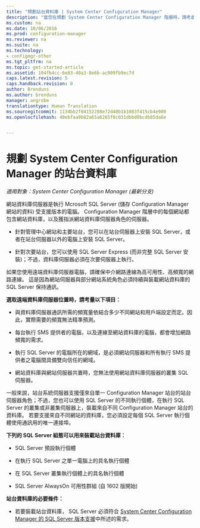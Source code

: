 ```yaml
---
title: "規劃站台資料庫 | System Center Configuration Manager"
description: "當您在規劃 System Center Configuration Manager 階層時，請考慮站台資料庫及站台資料庫伺服器角色。"
ms.custom: na
ms.date: 10/06/2016
ms.prod: configuration-manager
ms.reviewer: na
ms.suite: na
ms.technology:
- configmgr-other
ms.tgt_pltfrm: na
ms.topic: get-started-article
ms.assetid: 104fb4cc-6e83-40a3-8e6b-ac909fb9ec7d
caps.latest.revision: 5
caps.handback.revision: 0
author: Brenduns
ms.author: brenduns
manager: angrobe
translationtype: Human Translation
ms.sourcegitcommit: 1134bb2f04152288e72d40b1b1083f415cb4e900
ms.openlocfilehash: 40ebfaa9b82a65a6265f0c031dbbd0bcdb85da6e


---
```

# <a name="plan-for-the-site-database-for-system-center-configuration-manager"></a>規劃 System Center Configuration Manager 的站台資料庫

*適用對象：System Center Configuration Manager (最新分支)*

網站資料庫伺服器是執行 Mcrosoft SQL Server (儲存 Configuration Manager 網站的資料) 受支援版本的電腦。 Configuration Manager 階層中的每個網站都包含網站資料庫，以及獲指派網站資料庫伺服器角色的伺服器。  

-   針對管理中心網站和主要站台，您可以在站台伺服器上安裝 SQL Server，或者在站台伺服器以外的電腦上安裝 SQL Server。  

-   針對次要站台，您可以使用 SQL Server Express (而非完整 SQL Server 安裝)；不過，資料庫伺服器必須在次要伺服器上執行。  

如果您使用遠端資料庫伺服器電腦，請確保中介網路連線為高可用性、高頻寬的網路連線。 這是因為網站伺服器與部分網站系統角色必須持續與裝載網站資料庫的 SQL Server 保持通訊。  


**選取遠端資料庫伺服器位置時，請考量以下項目：**  

-   與資料庫伺服器通訊所需的頻寬量依結合多少不同網站和用戶端設定而定。因此，實際需要的頻寬無法精準預測。  

-   每台執行 SMS 提供者的電腦，以及連線至網站資料庫的電腦，都會增加網路頻寬的需求。  

-   執行 SQL Server 的電腦所在的網域，是必須網站伺服器和所有執行 SMS 提供者之電腦間具備雙向信任的網域。  

-   網站資料庫與網站伺服器共置時，您無法使用網站資料庫伺服器的叢集 SQL 伺服器。  


一般來說，站台系統伺服器支援僅來自單一 Configuration Manager 站台的站台伺服器角色；不過，您也可以使用 SQL Server 的不同執行個體，在執行 SQL Server 的叢集或非叢集伺服器上，裝載來自不同 Configuration Manager 站台的資料庫。 若要支援來自不同網站的資料庫，您必須設定每個 SQL Server 執行個體使用通訊用的唯一連接埠。  


**下列的 SQL Server 組態可以用來裝載站台資料庫：**  

-   SQL Server 預設執行個體  

-   在執行 SQL Server 之單一電腦上的具名執行個體  

-   在 SQL Server 叢集執行個體上的具名執行個體  

-   SQL Server AlwaysOn 可用性群組 (自 1602 版開始)


**站台資料庫的必要條件：**  

-   若要裝載站台資料庫， SQL Server 必須符合 [System Center Configuration Manager 的 SQL Server 版本支援](../../../core/plan-design/configs/support-for-sql-server-versions.md)中所述的需求。  



<!--HONumber=Nov16_HO1-->


